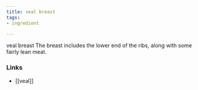 ```yaml
---
title: veal breast
tags:
- ingredient

---
```

veal breast The breast includes the lower end of the ribs, along with some fairly lean meat.

### Links

* [[veal]]
